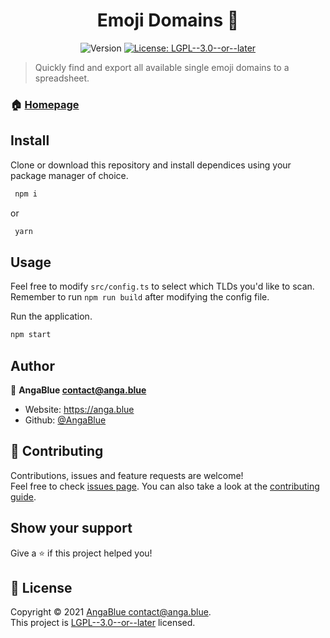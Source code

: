 <h1 align="center">Emoji Domains 👋</h1>
<p align="center">
  <img alt="Version" src="https://img.shields.io/badge/version-1.0.0-blue.svg?cacheSeconds=2592000" />
  <a href="https://github.com/AngaBlue/emoji-domains/blob/master/LICENSE" target="_blank">
    <img alt="License: LGPL--3.0--or--later" src="https://img.shields.io/github/license/AngaBlue/emoji-domains?color=green" />
  </a>
</p>

> Quickly find and export all available single emoji domains to a spreadsheet.

### 🏠 [Homepage](https://github.com/AngaBlue/emoji-domains#readme)

## Install
Clone or download this repository and install dependices using your package manager of choice.
```sh
 npm i
```
or
```sh
 yarn
```
## Usage
Feel free to modify `src/config.ts` to select which TLDs you'd like to scan.  Remember to run `npm run build` after modifying the config file.

Run the application.
```sh
npm start
```

## Author

👤 **AngaBlue <contact@anga.blue>**

* Website: https://anga.blue
* Github: [@AngaBlue](https://github.com/AngaBlue)

## 🤝 Contributing

Contributions, issues and feature requests are welcome!<br />Feel free to check [issues page](https://github.com/AngaBlue/emoji-domains/issues). You can also take a look at the [contributing guide]( ).

## Show your support

Give a ⭐️ if this project helped you!

## 📝 License

Copyright © 2021 [AngaBlue <contact@anga.blue>](https://github.com/AngaBlue).<br />
This project is [LGPL--3.0--or--later](https://github.com/AngaBlue/emoji-domains/blob/master/LICENSE) licensed.
